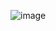 ![image](https://github.com/yuuksibunta/Eight-Assignment/assets/148073110/cfd49022-0181-46f1-b4b9-df9514f375b5)
